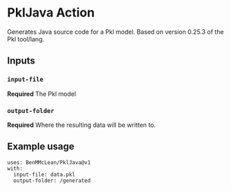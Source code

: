 # PklJava Action

Generates Java source code for a Pkl model. Based on version 0.25.3 of the Pkl tool/lang.

## Inputs

### `input-file`

**Required** The Pkl model

### `output-folder`

**Required** Where the resulting data will be written to.

## Example usage
```
uses: BenMMcLean/PklJava@v1
with:
  input-file: data.pkl
  output-folder: /generated
```
